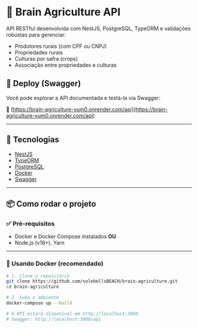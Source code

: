 # 🌱 Brain Agriculture API

API RESTful desenvolvida com NestJS, PostgreSQL, TypeORM e validações robustas para gerenciar:

- Produtores rurais (com CPF ou CNPJ)
- Propriedades rurais
- Culturas por safra (crops)
- Associação entre propriedades e culturas

## 🚀 Deploy (Swagger)
Você pode explorar a API documentada e testá-la via Swagger:

🔗 [https://brain-agriculture-vum0.onrender.com/api](https://brain-agriculture-vum0.onrender.com/api)

---

## 🧰 Tecnologias

- [NestJS](https://nestjs.com/)
- [TypeORM](https://typeorm.io/)
- [PostgreSQL](https://www.postgresql.org/)
- [Docker](https://www.docker.com/)
- [Swagger](https://swagger.io/)

---

## 📦 Como rodar o projeto

### ✅ Pré-requisitos

- Docker e Docker Compose instalados **OU**
- Node.js (v18+), Yarn

---

### 🐳 Usando Docker (recomendado)

```bash
# 1. Clone o repositório
git clone https://github.com/solebellsBEACH/brain-agriculture.git
cd brain-agriculture

# 2. Suba o ambiente
docker-compose up --build

# A API estará disponível em http://localhost:3000
# Swagger: http://localhost:3000/api
